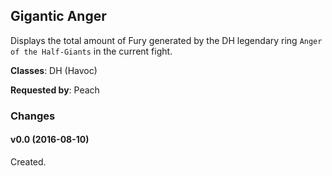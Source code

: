## Gigantic Anger

Displays the total amount of Fury generated by the DH legendary ring `Anger of the Half-Giants` in the current fight.

**Classes**: DH (Havoc)

**Requested by**: Peach

### Changes

#### v0.0 (2016-08-10)

Created.
